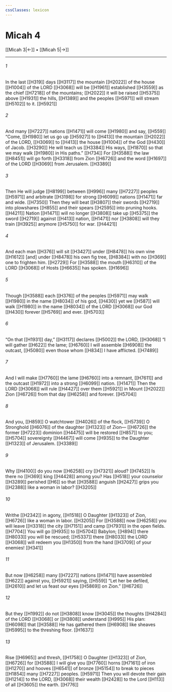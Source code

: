 ```yaml
---
cssClasses: lexicon
---
```


# Micah 4

[[Micah 3|←]] • [[Micah 5|→]]

---

###### 1
In the last [[H319]] days [[H3117]] the mountain [[H2022]] of the house [[H1004]] of the LORD [[H3068]] will be [[H1961]] established [[H3559]] as the chief [[H7218]] of the mountains; [[H2022]] it will be raised [[H5375]] above [[H1931]] the hills, [[H1389]] and the peoples [[H5971]] will stream [[H5102]] to it. [[H5921]]

###### 2
And many [[H7227]] nations [[H1471]] will come [[H1980]] and say, [[H559]] “Come, [[H1980]] let us go up [[H5927]] to [[H413]] the mountain [[H2022]] of the LORD, [[H3069]] to [[H413]] the house [[H1004]] of the God [[H430]] of Jacob. [[H3290]] He will teach us [[H3384]] His ways, [[H1870]] so that we may walk [[H1980]] in His paths.” [[H734]] For [[H3588]] the law [[H8451]] will go forth [[H3318]] from Zion [[H6726]] and the word [[H1697]] of the LORD [[H3069]] from Jerusalem. [[H3389]]

###### 3
Then He will judge [[H8199]] between [[H996]] many [[H7227]] peoples [[H5971]] and arbitrate [[H3198]] for strong [[H6099]] nations [[H1471]] far and wide. [[H7350]] Then they will beat [[H3807]] their swords [[H2719]] into plowshares [[H855]] and their spears [[H2595]] into pruning hooks. [[H4211]] Nation [[H1471]] will no longer [[H3808]] take up [[H5375]] the sword [[H2719]] against [[H413]] nation, [[H1471]] nor [[H3808]] will they train [[H3925]] anymore [[H5750]] for war. [[H4421]]

###### 4
And each man [[H376]] will sit [[H3427]] under [[H8478]] his own vine [[H1612]] [and] under [[H8478]] his own fig tree, [[H8384]] with no [[H369]] one to frighten him. [[H2729]] For [[H3588]] the mouth [[H6310]] of the LORD [[H3068]] of Hosts [[H6635]] has spoken. [[H1696]]

###### 5
Though [[H3588]] each [[H376]] of the peoples [[H5971]] may walk [[H1980]] in the name [[H8034]] of his god, [[H430]] yet we [[H587]] will walk [[H1980]] in the name [[H8034]] of the LORD [[H3068]] our God [[H430]] forever [[H5769]] and ever. [[H5703]]

###### 6
“On that [[H1931]] day,” [[H3117]] declares [[H5002]] the LORD, [[H3068]] “I will gather [[H622]] the lame; [[H6760]] I will assemble [[H6908]] the outcast, [[H5080]] even those whom [[H834]] I have afflicted. [[H7489]]

###### 7
And I will make [[H7760]] the lame [[H6760]] into a remnant, [[H7611]] and the outcast [[H1972]] into a strong [[H6099]] nation. [[H1471]] Then the LORD [[H3068]] will rule [[H4427]] over them [[H5921]] in Mount [[H2022]] Zion [[H6726]] from that day [[H6258]] and forever. [[H5704]]

###### 8
And you, [[H859]] O watchtower [[H4026]] of the flock, [[H5739]] O Stronghold [[H6076]] of the daughter [[H1323]] of Zion— [[H6726]] the former [[H7223]] dominion [[H4475]] will be restored [[H857]] to you; [[H5704]] sovereignty [[H4467]] will come [[H935]] to the Daughter [[H1323]] of Jerusalem. [[H3389]]

###### 9
Why [[H4100]] do you now [[H6258]] cry [[H7321]] aloud? [[H7452]] Is there no [[H369]] king [[H4428]] among you?  Has [[H518]] your counselor [[H3289]] perished [[H6]] so that [[H3588]] anguish [[H2427]] grips you [[H2388]] like a woman in labor? [[H3205]]

###### 10
Writhe [[H2342]] in agony, [[H1518]] O Daughter [[H1323]] of Zion, [[H6726]] like a woman in labor. [[H3205]] For [[H3588]] now [[H6258]] you will leave [[H3318]] the city [[H7151]] and camp [[H7931]] in the open fields. [[H7704]] You will go [[H935]] to [[H5704]] Babylon; [[H894]] there [[H8033]] you will be rescued; [[H5337]] there [[H8033]] the LORD [[H3068]] will redeem you [[H1350]] from the hand [[H3709]] of your enemies! [[H341]]

###### 11
But now [[H6258]] many [[H7227]] nations [[H1471]] have assembled [[H622]] against you, [[H5921]] saying, [[H559]] “Let her be defiled, [[H2610]] and let us feast our eyes [[H5869]] on Zion.” [[H6726]]

###### 12
But they [[H1992]] do not [[H3808]] know [[H3045]] the thoughts [[H4284]] of the LORD [[H3068]] or [[H3808]] understand [[H995]] His plan: [[H6098]] that [[H3588]] He has gathered them [[H6908]] like sheaves [[H5995]] to the threshing floor. [[H1637]]

###### 13
Rise [[H6965]] and thresh, [[H1758]] O Daughter [[H1323]] of Zion, [[H6726]] for [[H3588]] I will give you [[H7760]] horns [[H7161]] of iron [[H1270]] and hooves [[H6541]] of bronze [[H5154]] to break to pieces [[H1854]] many [[H7227]] peoples. [[H5971]] Then you will devote their gain [[H1214]] to the LORD, [[H3068]] their wealth [[H2428]] to the Lord [[H113]] of all [[H3605]] the earth. [[H776]]

